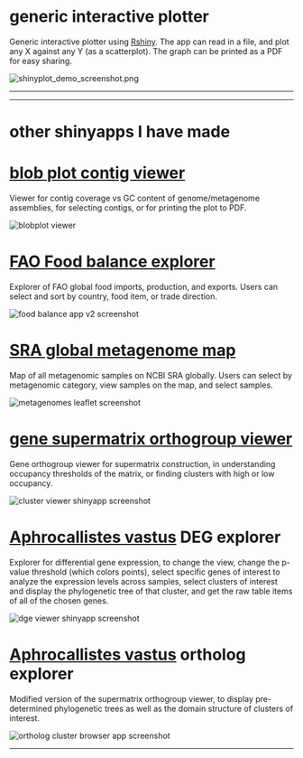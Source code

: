 # generic interactive plotter #
Generic interactive plotter using [Rshiny](https://shiny.rstudio.com/). The app can read in a file, and plot any X against any Y (as a scatterplot). The graph can be printed as a PDF for easy sharing.

![shinyplot_demo_screenshot.png](https://github.com/wrf/misc-analyses/blob/master/shinyplot/shinyplot_demo_screenshot.png)

---

---


# other shinyapps I have made #

# [blob plot contig viewer](https://github.com/wrf/lavaLampPlot/tree/master) #
Viewer for contig coverage vs GC content of genome/metagenome assemblies, for selecting contigs, or for printing the plot to PDF.

![blobplot viewer](https://github.com/wrf/lavaLampPlot/blob/164684cbd4c3dada50850a42708170edfadc470a/Rshiny/blobplot_screenshot_Emuelleri.png)

# [FAO Food balance explorer](https://github.com/wrf/foodbalance/tree/main) #
Explorer of FAO global food imports, production, and exports. Users can select and sort by country, food item, or trade direction.

![food balance app v2 screenshot](https://github.com/wrf/foodbalance/blob/e6ebe1d9ef0e285782e100b89ce56100ba4f592f/images/food_balance_app_v2_screenshot.png)

# [SRA global metagenome map](https://github.com/wrf/taxonomy_database/tree/master) #
Map of all metagenomic samples on NCBI SRA globally. Users can select by metagenomic category, view samples on the map, and select samples.

![metagenomes leaflet screenshot](https://github.com/wrf/taxonomy_database/blob/027a5434ea2162068f929d6ba10d92f25b881fa7/images/metagenomes_leaflet_screenshot.jpg)

# [gene supermatrix orthogroup viewer](https://github.com/wrf/supermatrix) #
Gene orthogroup viewer for supermatrix construction, in understanding occupancy thresholds of the matrix, or finding clusters with high or low occupancy.

![cluster viewer shinyapp screenshot](https://github.com/wrf/supermatrix/blob/ff2d2e381b4aa6c420bf79005ac3541f80c930b3/images/cluster_shinyapp_screenshot.png)

# [Aphrocallistes vastus](https://github.com/PalMuc/Aphrocallistes_vastus_genome/tree/main) DEG explorer #
Explorer for differential gene expression, to change the view, change the p-value threshold (which colors points), select specific genes of interest to analyze the expression levels across samples, select clusters of interest and display the phylogenetic tree of that cluster, and get the raw table items of all of the chosen genes.

![dge viewer shinyapp screenshot](https://github.com/PalMuc/Aphrocallistes_vastus_genome/blob/2ba7512f88a347881c6f6684e7af57d8efd6dd6d/differential_gene_expression/shinyapp/dge_viewer_shinyapp_screenshot_v1.png)

# [Aphrocallistes vastus](https://github.com/PalMuc/Aphrocallistes_vastus_genome/tree/main) ortholog explorer #
Modified version of the supermatrix orthogroup viewer, to display pre-determined phylogenetic trees as well as the domain structure of clusters of interest.

![ortholog cluster browser app screenshot](https://github.com/PalMuc/Aphrocallistes_vastus_genome/blob/2ba7512f88a347881c6f6684e7af57d8efd6dd6d/ortholog_clusters/ortholog_cluster_browser_app_screenshot_01.png)


---



